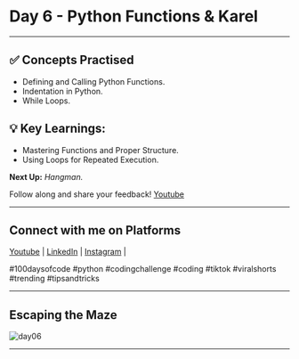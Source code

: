 # Day 6 - Python Functions & Karel
---
## ✅ **Concepts Practised**

- Defining and Calling Python Functions.
- Indentation in Python.
- While Loops.

## 💡 **Key Learnings:**

- Mastering Functions and Proper Structure.
- Using Loops for Repeated Execution.

**Next Up:** *Hangman.*

Follow along and share your feedback! 
[Youtube](https://www.youtube.com/@Tharun-AS)

---

## Connect with me on Platforms
[Youtube](https://www.youtube.com/@Tharun-AS) | 
[LinkedIn](https://www.linkedin.com/in/tharun-a-s-b45b8a2a8) | 
[Instagram](https://www.instagram.com/tharun_as_2005) | 

#100daysofcode #python #codingchallenge #coding #tiktok #viralshorts #trending #tipsandtricks

---

## Escaping the Maze
![day06](https://user-images.githubusercontent.com/98851253/154312745-8abc5397-27b7-4a1d-b29c-3a1527280868.gif)

---


